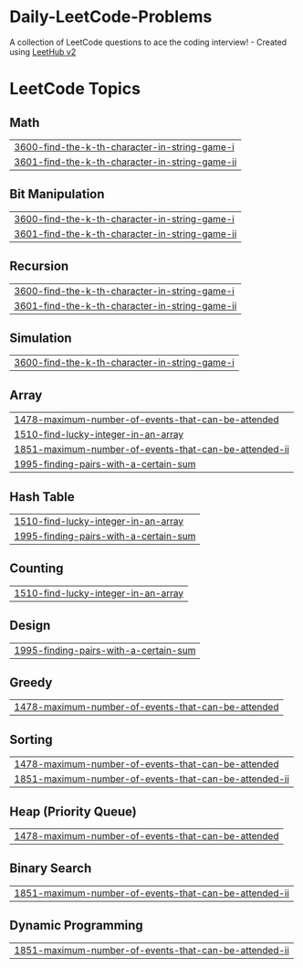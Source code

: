 # Daily-LeetCode-Problems
A collection of LeetCode questions to ace the coding interview! - Created using [LeetHub v2](https://github.com/arunbhardwaj/LeetHub-2.0)

<!---LeetCode Topics Start-->
# LeetCode Topics
## Math
|  |
| ------- |
| [3600-find-the-k-th-character-in-string-game-i](https://github.com/whyatul/Daily-LeetCode-Problems/tree/master/3600-find-the-k-th-character-in-string-game-i) |
| [3601-find-the-k-th-character-in-string-game-ii](https://github.com/whyatul/Daily-LeetCode-Problems/tree/master/3601-find-the-k-th-character-in-string-game-ii) |
## Bit Manipulation
|  |
| ------- |
| [3600-find-the-k-th-character-in-string-game-i](https://github.com/whyatul/Daily-LeetCode-Problems/tree/master/3600-find-the-k-th-character-in-string-game-i) |
| [3601-find-the-k-th-character-in-string-game-ii](https://github.com/whyatul/Daily-LeetCode-Problems/tree/master/3601-find-the-k-th-character-in-string-game-ii) |
## Recursion
|  |
| ------- |
| [3600-find-the-k-th-character-in-string-game-i](https://github.com/whyatul/Daily-LeetCode-Problems/tree/master/3600-find-the-k-th-character-in-string-game-i) |
| [3601-find-the-k-th-character-in-string-game-ii](https://github.com/whyatul/Daily-LeetCode-Problems/tree/master/3601-find-the-k-th-character-in-string-game-ii) |
## Simulation
|  |
| ------- |
| [3600-find-the-k-th-character-in-string-game-i](https://github.com/whyatul/Daily-LeetCode-Problems/tree/master/3600-find-the-k-th-character-in-string-game-i) |
## Array
|  |
| ------- |
| [1478-maximum-number-of-events-that-can-be-attended](https://github.com/whyatul/Daily-LeetCode-Problems/tree/master/1478-maximum-number-of-events-that-can-be-attended) |
| [1510-find-lucky-integer-in-an-array](https://github.com/whyatul/Daily-LeetCode-Problems/tree/master/1510-find-lucky-integer-in-an-array) |
| [1851-maximum-number-of-events-that-can-be-attended-ii](https://github.com/whyatul/Daily-LeetCode-Problems/tree/master/1851-maximum-number-of-events-that-can-be-attended-ii) |
| [1995-finding-pairs-with-a-certain-sum](https://github.com/whyatul/Daily-LeetCode-Problems/tree/master/1995-finding-pairs-with-a-certain-sum) |
## Hash Table
|  |
| ------- |
| [1510-find-lucky-integer-in-an-array](https://github.com/whyatul/Daily-LeetCode-Problems/tree/master/1510-find-lucky-integer-in-an-array) |
| [1995-finding-pairs-with-a-certain-sum](https://github.com/whyatul/Daily-LeetCode-Problems/tree/master/1995-finding-pairs-with-a-certain-sum) |
## Counting
|  |
| ------- |
| [1510-find-lucky-integer-in-an-array](https://github.com/whyatul/Daily-LeetCode-Problems/tree/master/1510-find-lucky-integer-in-an-array) |
## Design
|  |
| ------- |
| [1995-finding-pairs-with-a-certain-sum](https://github.com/whyatul/Daily-LeetCode-Problems/tree/master/1995-finding-pairs-with-a-certain-sum) |
## Greedy
|  |
| ------- |
| [1478-maximum-number-of-events-that-can-be-attended](https://github.com/whyatul/Daily-LeetCode-Problems/tree/master/1478-maximum-number-of-events-that-can-be-attended) |
## Sorting
|  |
| ------- |
| [1478-maximum-number-of-events-that-can-be-attended](https://github.com/whyatul/Daily-LeetCode-Problems/tree/master/1478-maximum-number-of-events-that-can-be-attended) |
| [1851-maximum-number-of-events-that-can-be-attended-ii](https://github.com/whyatul/Daily-LeetCode-Problems/tree/master/1851-maximum-number-of-events-that-can-be-attended-ii) |
## Heap (Priority Queue)
|  |
| ------- |
| [1478-maximum-number-of-events-that-can-be-attended](https://github.com/whyatul/Daily-LeetCode-Problems/tree/master/1478-maximum-number-of-events-that-can-be-attended) |
## Binary Search
|  |
| ------- |
| [1851-maximum-number-of-events-that-can-be-attended-ii](https://github.com/whyatul/Daily-LeetCode-Problems/tree/master/1851-maximum-number-of-events-that-can-be-attended-ii) |
## Dynamic Programming
|  |
| ------- |
| [1851-maximum-number-of-events-that-can-be-attended-ii](https://github.com/whyatul/Daily-LeetCode-Problems/tree/master/1851-maximum-number-of-events-that-can-be-attended-ii) |
<!---LeetCode Topics End-->